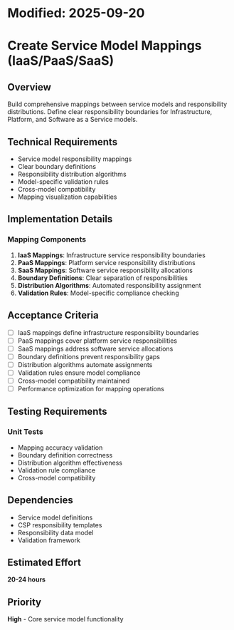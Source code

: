 # Modified: 2025-09-20

# Create Service Model Mappings (IaaS/PaaS/SaaS)

## Overview
Build comprehensive mappings between service models and responsibility distributions. Define clear responsibility boundaries for Infrastructure, Platform, and Software as a Service models.

## Technical Requirements
- Service model responsibility mappings
- Clear boundary definitions
- Responsibility distribution algorithms
- Model-specific validation rules
- Cross-model compatibility
- Mapping visualization capabilities

## Implementation Details
### Mapping Components
1. **IaaS Mappings**: Infrastructure service responsibility boundaries
2. **PaaS Mappings**: Platform service responsibility distributions
3. **SaaS Mappings**: Software service responsibility allocations
4. **Boundary Definitions**: Clear separation of responsibilities
5. **Distribution Algorithms**: Automated responsibility assignment
6. **Validation Rules**: Model-specific compliance checking

## Acceptance Criteria
- [ ] IaaS mappings define infrastructure responsibility boundaries
- [ ] PaaS mappings cover platform service responsibilities
- [ ] SaaS mappings address software service allocations
- [ ] Boundary definitions prevent responsibility gaps
- [ ] Distribution algorithms automate assignments
- [ ] Validation rules ensure model compliance
- [ ] Cross-model compatibility maintained
- [ ] Performance optimization for mapping operations

## Testing Requirements
### Unit Tests
- Mapping accuracy validation
- Boundary definition correctness
- Distribution algorithm effectiveness
- Validation rule compliance
- Cross-model compatibility

## Dependencies
- Service model definitions
- CSP responsibility templates
- Responsibility data model
- Validation framework

## Estimated Effort
**20-24 hours**

## Priority
**High** - Core service model functionality
